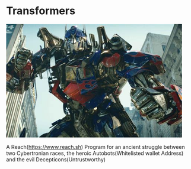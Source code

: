 # Transformers  
  
![alt text](https://github.com/coolieK/transformers/blob/main/Transformers.jpg?raw=true)  
  
A Reach(https://www.reach.sh) Program for an ancient struggle between two Cybertronian races, the heroic Autobots(Whitelisted wallet Address) and the evil Decepticons(Untrustworthy)
